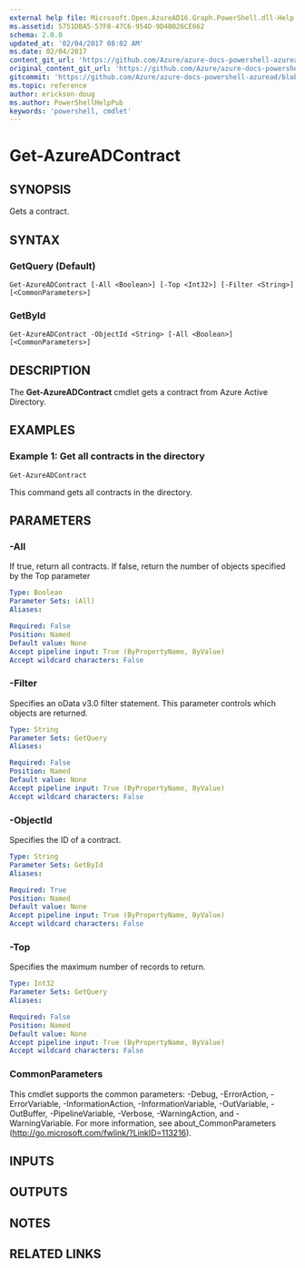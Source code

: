 ```yaml
---
external help file: Microsoft.Open.AzureAD16.Graph.PowerShell.dll-Help.xml
ms.assetid: 5751DBA5-57F8-47C6-954D-9D4B026CE662
schema: 2.0.0
updated_at: '02/04/2017 08:02 AM'
ms.date: 02/04/2017
content_git_url: 'https://github.com/Azure/azure-docs-powershell-azuread/blob/master/Azure%20AD%20Cmdlets/AzureAD/v2/Get-AzureADContract.md'
original_content_git_url: 'https://github.com/Azure/azure-docs-powershell-azuread/blob/master/Azure%20AD%20Cmdlets/AzureAD/v2/Get-AzureADContract.md'
gitcommit: 'https://github.com/Azure/azure-docs-powershell-azuread/blob/3c958c260fe07ce8f34599794f089c4b3c1b8115'
ms.topic: reference
author: erickson-doug
ms.author: PowerShellHelpPub
keywords: 'powershell, cmdlet'
---
```


# Get-AzureADContract

## SYNOPSIS
Gets a contract.

## SYNTAX

### GetQuery (Default)
```
Get-AzureADContract [-All <Boolean>] [-Top <Int32>] [-Filter <String>] [<CommonParameters>]
```

### GetById
```
Get-AzureADContract -ObjectId <String> [-All <Boolean>] [<CommonParameters>]
```

## DESCRIPTION
The **Get-AzureADContract** cmdlet gets a contract from Azure Active Directory.

## EXAMPLES

### Example 1: Get all contracts in the directory
```
Get-AzureADContract
```

This command gets all contracts in the directory.

## PARAMETERS

### -All
If true, return all contracts. If false, return the number of objects specified by the Top parameter

```yaml
Type: Boolean
Parameter Sets: (All)
Aliases: 

Required: False
Position: Named
Default value: None
Accept pipeline input: True (ByPropertyName, ByValue)
Accept wildcard characters: False
```

### -Filter
Specifies an oData v3.0 filter statement. This parameter controls which objects are returned.

```yaml
Type: String
Parameter Sets: GetQuery
Aliases: 

Required: False
Position: Named
Default value: None
Accept pipeline input: True (ByPropertyName, ByValue)
Accept wildcard characters: False
```

### -ObjectId
Specifies the ID of a contract.

```yaml
Type: String
Parameter Sets: GetById
Aliases: 

Required: True
Position: Named
Default value: None
Accept pipeline input: True (ByPropertyName, ByValue)
Accept wildcard characters: False
```

### -Top
Specifies the maximum number of records to return.

```yaml
Type: Int32
Parameter Sets: GetQuery
Aliases: 

Required: False
Position: Named
Default value: None
Accept pipeline input: True (ByPropertyName, ByValue)
Accept wildcard characters: False
```

### CommonParameters
This cmdlet supports the common parameters: -Debug, -ErrorAction, -ErrorVariable, -InformationAction, -InformationVariable, -OutVariable, -OutBuffer, -PipelineVariable, -Verbose, -WarningAction, and -WarningVariable. For more information, see about_CommonParameters (http://go.microsoft.com/fwlink/?LinkID=113216).

## INPUTS

## OUTPUTS

## NOTES

## RELATED LINKS

